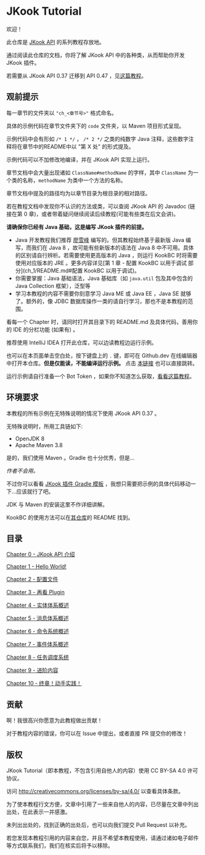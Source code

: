 # JKook Tutorial

欢迎！

此仓库是 [JKook API](https://github.com/SNWCreations/JKook) 的系列教程存放地。

通过阅读此仓库的文档，你将了解 JKook API 中的各种类，从而帮助你开发 JKook 插件。

若需要从 JKook API 0.37 迁移到 API 0.47 ，见[这篇教程](Migrate_To_0.47.md)。

## 观前提示

每一章节的文件夹以 `"ch_<章节号>"` 格式命名。

具体的示例代码在章节文件夹下的 `code` 文件夹，以 Maven 项目形式呈现。

示例代码中会有形如 `/* 1 */` ， `/* 2 */` 之类的纯数字 Java 注释，这些数字注释将在章节中的README中以 "第 X 处" 的形式提及。

示例代码可以不加修改地编译，并在 JKook API 实现上运行。

章节文档中会大量出现诸如 `ClassName#methodName` 的字样，其中 `ClassName` 为一个类的名称，`methodName` 为类中一个方法的名称。

章节文档中提及的路径均为以章节目录为根目录的相对路径。

若在教程文档中发现你不认识的方法或类，可以查阅 JKook API 的 Javadoc (链接在第 0 章)，或者带着疑问继续阅读后续教程(可能有些类在后文会讲)。

**请确保你已经有 Java 基础，这是编写 JKook 插件的前提。**
* Java 开发教程我们推荐 [廖雪峰](https://www.liaoxuefeng.com/wiki/1252599548343744) 编写的。但其教程始终基于最新版 Java 编写，而我们在 Java 8 ，故可能有些新版本的语法在 Java 8 中不可用。具体的区别请自行辨析。若需要使用更高版本的 Java ，则运行 KookBC 时将需要使用对应版本的 JRE 。更多内容详见[第 1 章 - 配置 KookBC 以用于调试 部分](ch_1/README.md#配置 KookBC 以用于调试)。
* 你需要掌握：Java 基础语法，Java 基础库（如 `java.util` 包及其中包含的 Java Collection 框架），泛型等
* 学习本教程的内容不需要你刻意学习 Java ME 或 Java EE ，Java SE 就够了。额外的，像 JDBC 数据库操作一类的请自行学习，那也不是本教程的范围。

看每一个 Chapter 时，请同时打开其目录下的 README.md 及具体代码，善用你的 IDE 的分栏功能 (如果有) 。

推荐使用 IntelliJ IDEA 打开此仓库，可以边读教程边运行示例。

也可以在本页面单击空白处，按下键盘上的 `.` 键，即可在 Github.dev 在线编辑器中打开本仓库。**但是仅能读，不能编译运行示例。** 点击 [本链接](https://github.dev/SNWCreations/JKookTutorial) 也可以直接跳转。

运行示例请自行准备一个 Bot Token ，如果你不知道怎么获取，[看看这篇教程](Get_Bot_Token.md)。

## 环境要求

本教程的所有示例在无特殊说明的情况下使用 JKook API 0.37 。

无特殊说明时，所用工具链如下:

* OpenJDK 8
* Apache Maven 3.8

是的，我们使用 Maven 。Gradle 也十分优秀，但是...

_作者不会用。_

不过你可以看看 [JKook 插件 Gradle 模板](https://github.com/RealSeek/JKookExample) ，我想只需要把示例的具体代码移动一下...应该就行了吧。

JDK 与 Maven 的安装这里不作详细讲解。

KookBC 的使用方法可以在[其仓库](https://github.com/SNWCreations/KookBC)的 README 找到。

## 目录

[Chapter 0 - JKook API 介绍](ch_0/README.md)

[Chapter 1 - Hello World!](ch_1/README.md)

[Chapter 2 - 配置文件](ch_2/README.md)

[Chapter 3 - 再看 Plugin](ch_3/README.md)

[Chapter 4 - 实体体系概述](ch_4/README.md)

[Chapter 5 - 消息体系概述](ch_5/README.md)

[Chapter 6 - 命令系统概述](ch_6/README.md)

[Chapter 7 - 事件体系概述](ch_7/README.md)

[Chapter 8 - 任务调度系统](ch_8/README.md)

[Chapter 9 - 进阶内容](ch_9/README.md)

[Chapter 10 - 终章！动手实践！](ch_10/README.md)

## 贡献

啊！我很高兴你愿意为此教程做出贡献！

对于教程内容的错误，你可以在 Issue 中提出，或者直接 PR 提交你的修改！

## 版权

JKook Tutorial（即本教程，不包含引用自他人的内容）使用 CC BY-SA 4.0 许可协议。

访问 http://creativecommons.org/licenses/by-sa/4.0/ 以查看具体条款。

为了使本教程行文方便，文章中引用了一些来自他人的内容，已尽量在文章中列出出处，在此表示一并感激。

未列出出处的，找到正确的出处后，也可以向我们提交 Pull Request 以补充。

若您发现本教程引用的内容来自您，并且不希望本教程使用，请通过诸如电子邮件等方式联系我们，我们在核实后将予以移除。
